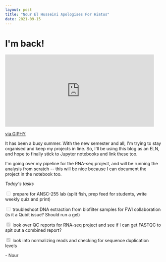 ```yaml
---
layout: post
title: "Nour El Husseini Apologises For Hiatus"
date: 2021-09-15
---
```


# I'm back!
<iframe src="https://giphy.com/embed/5PiIuCHlkQ58Y" width="480" height="233" frameBorder="0" class="giphy-embed" allowFullScreen></iframe><p><a href="https://giphy.com/gifs/arrested-development-mistake-5PiIuCHlkQ58Y">via GIPHY</a></p>
It has been a busy summer. With the new semester and all, I'm trying to stay organised and keep my projects in line. So, I'll be using this blog as an ELN, and hope to finally stick to Jupyter notebooks and link these too. 

I'm going over my pipeline for the RNA-seq project, and will be running the analysis from scratch -- this will be nice because I can document the project in the notebook too. 

*Today's tasks*

<input type="checkbox" disabled="disabled"> prepare for ANSC-255 lab (split fish, prep feed for students, write weekly quiz and print)

<input type="checkbox" disabled="disabled">  troubleshoot DNA extraction from biofilter samples for FWI collaboration (is it a Qubit issue? Should run a gel)

<input type="checkbox" disabled="disabled" checked="checked"> look over QC reports for RNA-seq project and see if I can get FASTQC to spit out a combined report? 

<input type="checkbox" disabled="disabled" checked="checked"> look into normalizing reads and checking for sequence duplication levels

\- Nour
